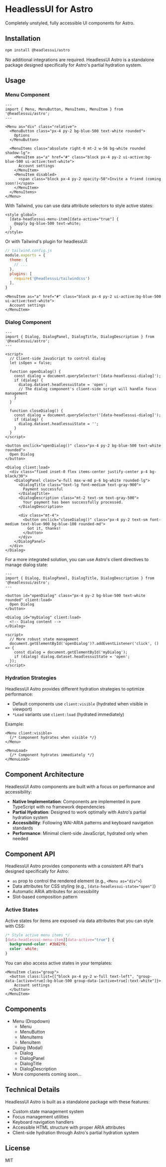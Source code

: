 # HeadlessUI for Astro

Completely unstyled, fully accessible UI components for Astro.

## Installation

```bash
npm install @headlessui/astro
```

No additional integrations are required. HeadlessUI Astro is a standalone package designed specifically for Astro's partial hydration system.

## Usage

### Menu Component

```astro
---
import { Menu, MenuButton, MenuItems, MenuItem } from '@headlessui/astro';
---

<Menu as="div" class="relative">
  <MenuButton class="px-4 py-2 bg-blue-500 text-white rounded">
    Options
  </MenuButton>
  
  <MenuItems class="absolute right-0 mt-2 w-56 bg-white rounded shadow-lg">
    <MenuItem as="a" href="#" class="block px-4 py-2 ui-active:bg-blue-500 ui-active:text-white">
      Account settings
    </MenuItem>
    <MenuItem disabled>
      <span class="block px-4 py-2 opacity-50">Invite a friend (coming soon!)</span>
    </MenuItem>
  </MenuItems>
</Menu>
```

With Tailwind, you can use data attribute selectors to style active states:

```astro
<style global>
  [data-headlessui-menu-item][data-active="true"] {
    @apply bg-blue-500 text-white;
  }
</style>
```

Or with Tailwind's plugin for headlessUI:

```js
// tailwind.config.js
module.exports = {
  theme: {
    // ...
  },
  plugins: [
    require('@headlessui/tailwindcss')
  ],
}
```

```astro
<MenuItem as="a" href="#" class="block px-4 py-2 ui-active:bg-blue-500 ui-active:text-white">
  Account settings
</MenuItem>
```

### Dialog Component

```astro
---
import { Dialog, DialogPanel, DialogTitle, DialogDescription } from '@headlessui/astro';
---

<script>
  // Client-side JavaScript to control dialog
  let isOpen = false;
  
  function openDialog() {
    const dialog = document.querySelector('[data-headlessui-dialog]');
    if (dialog) {
      dialog.dataset.headlessuiState = 'open';
      // The dialog component's client-side script will handle focus management
    }
  }
  
  function closeDialog() {
    const dialog = document.querySelector('[data-headlessui-dialog]');
    if (dialog) {
      dialog.dataset.headlessuiState = '';
    }
  }
</script>

<button onclick="openDialog()" class="px-4 py-2 bg-blue-500 text-white rounded">
  Open Dialog
</button>

<Dialog client:load>
  <div class="fixed inset-0 flex items-center justify-center p-4 bg-black/30">
    <DialogPanel class="w-full max-w-md p-6 bg-white rounded-lg">
      <DialogTitle class="text-lg font-medium text-gray-900">
        Payment successful
      </DialogTitle>
      <DialogDescription class="mt-2 text-sm text-gray-500">
        Your payment has been successfully processed.
      </DialogDescription>

      <div class="mt-4">
        <button onclick="closeDialog()" class="px-4 py-2 text-sm font-medium text-blue-900 bg-blue-100 rounded-md">
          Got it, thanks!
        </button>
      </div>
    </DialogPanel>
  </div>
</Dialog>
```

For a more integrated solution, you can use Astro's client directives to manage dialog state:

```astro
---
import { Dialog, DialogPanel, DialogTitle, DialogDescription } from '@headlessui/astro';
---

<button id="openDialog" class="px-4 py-2 bg-blue-500 text-white rounded" client:load>
  Open Dialog
</button>

<Dialog id="myDialog" client:load>
  <!-- Dialog content -->
</Dialog>

<script>
  // More robust state management
  document.getElementById('openDialog')?.addEventListener('click', () => {
    const dialog = document.getElementById('myDialog');
    if (dialog) dialog.dataset.headlessuiState = 'open';
  });
</script>
```

### Hydration Strategies

HeadlessUI Astro provides different hydration strategies to optimize performance:

- Default components use `client:visible` (hydrated when visible in viewport)
- `*Load` variants use `client:load` (hydrated immediately)

Example:

```astro
<Menu client:visible>
  {/* Component hydrates when visible */}
</Menu>

<MenuLoad>
  {/* Component hydrates immediately */}
</MenuLoad>
```

## Component Architecture

HeadlessUI Astro components are built with a focus on performance and accessibility:

- **Native Implementation**: Components are implemented in pure TypeScript with no framework dependencies
- **Partial Hydration**: Designed to work optimally with Astro's partial hydration system
- **Accessibility**: Following WAI-ARIA patterns and keyboard navigation standards
- **Performance**: Minimal client-side JavaScript, hydrated only when needed

## Component API

HeadlessUI Astro provides components with a consistent API that's designed specifically for Astro:

- `as` prop to control the rendered element (e.g., `<Menu as="div">`)
- Data attributes for CSS styling (e.g., `[data-headlessui-state="open"]`)
- Automatic ARIA attributes for accessibility
- Slot-based composition pattern

### Active States

Active states for items are exposed via data attributes that you can style with CSS:

```css
/* Style active menu items */
[data-headlessui-menu-item][data-active="true"] {
  background-color: #3b82f6;
  color: white;
}
```

You can also access active states in your templates:

```astro
<MenuItem class="group">
  <button class:list={["block px-4 py-2 w-full text-left", "group-data-[active=true]:bg-blue-500 group-data-[active=true]:text-white"]}>
    Account settings
  </button>
</MenuItem>
```

## Components

- Menu (Dropdown)
  - Menu
  - MenuButton
  - MenuItems
  - MenuItem
- Dialog (Modal)
  - Dialog
  - DialogPanel
  - DialogTitle
  - DialogDescription
- More components coming soon...

## Technical Details

HeadlessUI Astro is built as a standalone package with these features:

- Custom state management system
- Focus management utilities
- Keyboard navigation handlers
- Accessible HTML structure with proper ARIA attributes
- Client-side hydration through Astro's partial hydration system

## License

MIT